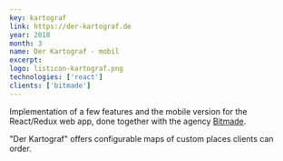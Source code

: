 ```yaml
---
key: kartograf
link: https://der-kartograf.de
year: 2018
month: 3
name: Der Kartograf - mobil
excerpt:
logo: listicon-kartograf.png
technologies: ['react']
clients: ['bitmade']
---
```


Implementation of a few features and the mobile version for the React/Redux web app, done together with the agency <a href="https://bitmade.de/" target="_blank" rel="noopener noreferrer">Bitmade</a>.

"Der Kartograf" offers configurable maps of custom places clients can order.
